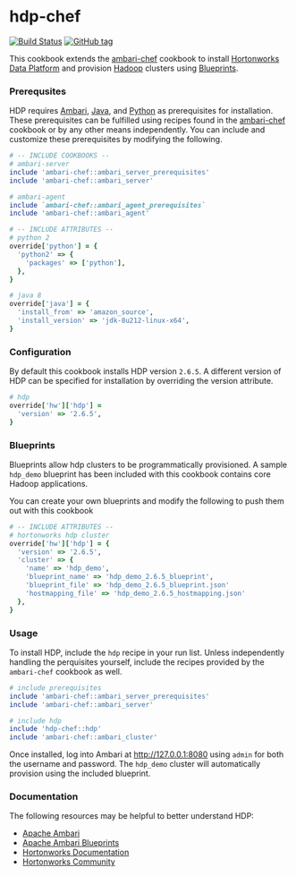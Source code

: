 # hdp-chef

[![Build Status](https://travis-ci.org/hansohn/hdp-chef.svg?branch=master)](https://travis-ci.org/hansohn/hdp-chef) [![GitHub tag](https://img.shields.io/github/tag/hansohn/hdp-chef.svg)](https://github.com/hansohn/hdp-chef)

This cookbook extends the [ambari-chef](https://github.com/hansohn/ambari-chef) cookbook to install [Hortonworks Data Platform](https://hortonworks.com/products/data-platforms/hdp/) and provision [Hadoop](http://hadoop.apache.org/) clusters using [Blueprints](https://cwiki.apache.org/confluence/display/AMBARI/Blueprints).

### Prerequsites

HDP requires [Ambari](https://ambari.apache.org/), [Java](http://www.oracle.com/technetwork/java/javase/downloads/index.html), and [Python](https://www.python.org/) as prerequisites for installation. These prerequisites can be fulfilled using recipes found in the [ambari-chef](https://github.com/hansohn/ambari-chef) cookbook or by any other means independently. You can include and customize these prerequisites by modifying the following.

```ruby
# -- INCLUDE COOKBOOKS --
# ambari-server
include 'ambari-chef::ambari_server_prerequisites'
include 'ambari-chef::ambari_server'

# ambari-agent
include `ambari-chef::ambari_agent_prerequisites`
include 'ambari-chef::ambari_agent'
```

```ruby
# -- INCLUDE ATTRIBUTES --
# python 2
override['python'] = {
  'python2' => {
    'packages' => ['python'],
  },
}

# java 8
override['java'] = {
  'install_from' => 'amazon_source',
  'install_version' => 'jdk-8u212-linux-x64',
}
```

### Configuration

By default this cookbook installs HDP version ```2.6.5```. A different version of HDP can be specified for installation by overriding the version attribute.

```ruby
# hdp
override['hw']['hdp'] =
  'version' => '2.6.5',
}
```

### Blueprints

Blueprints allow hdp clusters to be programmatically provisioned. A sample `hdp_demo` blueprint has been included with this cookbook contains core Hadoop applications.

You can create your own blueprints and modify the following to push them out with this cookbook

```ruby
# -- INCLUDE ATTRIBUTES --
# hortonworks hdp cluster
override['hw']['hdp'] = {
  'version' => '2.6.5',
  'cluster' => {
    'name' => 'hdp_demo',
    'blueprint_name' => 'hdp_demo_2.6.5_blueprint',
    'blueprint_file' => 'hdp_demo_2.6.5_blueprint.json'
    'hostmapping_file' => 'hdp_demo_2.6.5_hostmapping.json'
  },
}
```

### Usage

To install HDP, include the `hdp` recipe in your run list. Unless independently handling the perquisites yourself, include the recipes provided by the `ambari-chef` cookbook as well.

```ruby
# include prerequisites
include 'ambari-chef::ambari_server_prerequisites'
include 'ambari-chef::ambari_server'

# include hdp
include 'hdp-chef::hdp'
include 'ambari-chef::ambari_cluster'
```

Once installed, log into Ambari at http://127.0.0.1:8080 using `admin` for both the username and password. The `hdp_demo` cluster will automatically provision using the included blueprint.

### Documentation

The following resources may be helpful to better understand HDP:

- [Apache Ambari](https://ambari.apache.org/)
- [Apache Ambari Blueprints](https://cwiki.apache.org/confluence/display/AMBARI/Blueprints)
- [Hortonworks Documentation](https://docs.hortonworks.com/index.html)
- [Hortonworks Community](https://community.hortonworks.com/answers/index.html)
